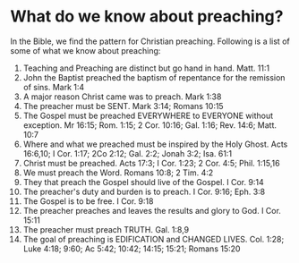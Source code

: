 # What do we know about preaching?

In the Bible, we find the pattern for Christian preaching. Following is a list of some of what we know about preaching:

1.  Teaching and Preaching are distinct but go hand in hand. Matt. 11:1
2.  John the Baptist preached the baptism of repentance for the remission of sins. Mark 1:4
3.  A major reason Christ came was to preach. Mark 1:38
4.  The preacher must be SENT. Mark 3:14; Romans 10:15
5.  The Gospel must be preached EVERYWHERE to EVERYONE without exception. Mr 16:15; Rom. 1:15; 2 Cor. 10:16; Gal. 1:16; Rev. 14:6; Matt. 10:7
6.  Where and what we preached must be inspired by the Holy Ghost. Acts 16:6,10; I Cor. 1:17; 2Co 2:12; Gal. 2:2; Jonah 3:2; Isa. 61:1
7.  Christ must be preached. Acts 17:3; I Cor. 1:23; 2 Cor. 4:5; Phil. 1:15,16
8.  We must preach the Word. Romans 10:8; 2 Tim. 4:2
9.  They that preach the Gospel should live of the Gospel. I Cor. 9:14
10. The preacher's duty and burden is to preach. I Cor. 9:16; Eph. 3:8
11. The Gospel is to be free. I Cor. 9:18
12. The preacher preaches and leaves the results and glory to God. I Cor. 15:11
13. The preacher must preach TRUTH. Gal. 1:8,9
14. The goal of preaching is EDIFICATION and CHANGED LIVES. Col. 1:28; Luke 4:18; 9:60; Ac 5:42; 10:42; 14:15; 15:21; Romans 15:20

